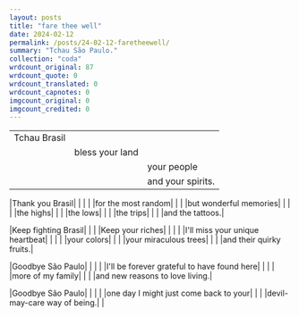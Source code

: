 ```yaml
---
layout: posts
title: "fare thee well"
date: 2024-02-12
permalink: /posts/24-02-12-faretheewell/
summary: "Tchau São Paulo."
collection: "coda"
wrdcount_original: 87
wrdcount_quote: 0
wrdcount_translated: 0
wrdcount_capnotes: 0
imgcount_original: 0
imgcount_credited: 0
---
```

| | | |
|-|-|-|
|Tchau Brasil| | |
| |bless your land| |
| | |your people|
| | |and your spirits.|

|Thank you Brasil| | |
| |for the most random| |
| |but wonderful memories| |
| | |the highs|
| | |the lows|
| | |the trips|
| | |and the tattoos.|

|Keep fighting Brasil| | |
|Keep your riches| | |
| |I'll miss your unique heartbeat| |
| | |your colors|
| | |your miraculous trees|
| | |and their quirky fruits.|

|Goodbye São Paulo| | |
| |I'll be forever grateful to have found here| |
| | |more of my family|
| | |and new reasons to love living.|

|Goodbye São Paulo| | |
| |one day I might just come back to your| |
| |devil-may-care way of being.| |

